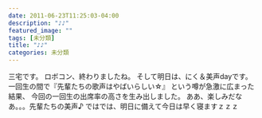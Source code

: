 ```yaml
---
date: 2011-06-23T11:25:03-04:00
description: "♪♪"
featured_image: ""
tags: [未分類]
title: "♪♪"
categories: 未分類
---
```


三宅です。
ロボコン、終わりましたね。
そして明日は、にく＆美声dayです。
一回生の間で『先輩たちの歌声はやばいらしい☆』
という噂が急激に広まった結果、
今回の一回生の出席率の高さを生み出しました。
ああ、楽しみだなあ。。。先輩たちの美声♪
ではでは、明日に備えて今日は早く寝ますｚｚｚ
